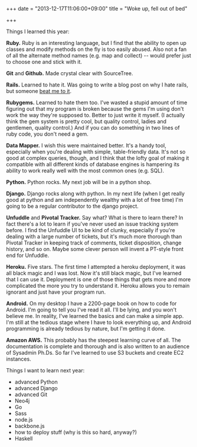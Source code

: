 +++
date = "2013-12-17T11:06:00+09:00"
title = "Woke up, fell out of bed"

+++

Things I learned this year:

**Ruby.** Ruby is an interesting language, but I find that the ability to
open up classes and modify methods on the fly is too easily abused.
Also not a fan of all the alternate method names (e.g. map and collect) --
would prefer just to choose one and stick with it.

**Git** and **Github.** Made crystal clear with SourceTree.

**Rails.** Learned to hate it. Was going to write a blog post on why I
hate rails, but someone
[beat me to it](http://kakubei.blogspot.kr/2012/05/why-i-hate-rails.html).

**Rubygems.** Learned to hate them too. I've wasted a stupid amount of
time figuring out that my program is broken because the gems I'm using
don't work the way they're supposed to. Better to just write it myself.
(I actually think the gem system is pretty cool, but quality control,
ladies and gentlemen, quality control.)
And if you can do something in two lines of ruby code, you don't need a gem.

**Data Mapper.** I wish this were maintained better. It's a handy tool,
especially when you're dealing with simple, table-friendly data.
It's not so good at complex queries, though, and I think that the lofty goal
of making it compatible with all different kinds of database engines
is hampering its ability to work really well with the most common ones (e.g. SQL).

**Python.** Python rocks. My next job will be in a python shop.

**Django.** Django rocks along with python. In my next life (when I get
really good at python and am independently wealthy with a lot of free time)
I'm going to be a regular contributor to the django project.

**Unfuddle** and **Pivotal Tracker.** Say what? What is there to learn there?
In fact there's a lot to learn if you've never used an issue tracking system before.
I find the Unfuddle UI to be kind of clunky, especially if you're dealing
with a large number of tickets, but it's much more thorough than Pivotal
Tracker in keeping track of comments, ticket disposition, change history,
and so on.
Maybe some clever person will invent a PT-style front end for Unfuddle.

**Heroku.** Five stars.
The first time I attempted a heroku deployment, it was all black magic and I was lost.
Now it's still black magic, but I've learned that I can use it.
Deployment is one of those things that gets more and more complicated the more you try to understand it.
Heroku allows you to remain ignorant and just have your program run.

**Android.** On my desktop I have a 2200-page book on how to code for Android.
I'm going to tell you I've read it all. I'll be lying, and you won't believe me.
In reality, I've learned the basics and can make a simple app.
I'm still at the tedious stage where I have to look everything up, and Android programming is already tedious by nature, but I'm getting it done.

**Amazon AWS.** This probably has the steepest learning curve of all.
The documentation is complete and thorough and is also written to an
audience of Sysadmin Ph.Ds.
So far I've learned to use S3 buckets and create EC2 instances.

Things I want to learn next year:

- advanced Python
- advanced Django
- advanced Git
- Neo4j
- Go
- Sass
- node.js
- backbone.js
- how to deploy stuff (why is this so hard, anyway?)
- Haskell
